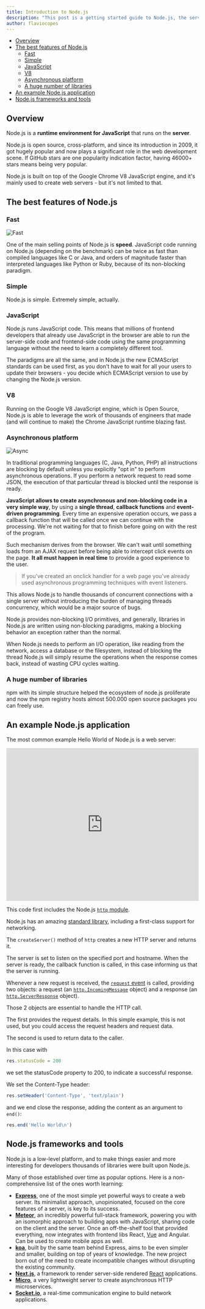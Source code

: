```yaml
---
title: Introduction to Node.js
description: "This post is a getting started guide to Node.js, the server-side JavaScript runtime environment. Node.js is built on top of the Google Chrome V8 JavaScript engine, and it's mainly used to create web servers - but it's not limited to that"
author: flaviocopes
---
```


<!-- TOC -->

- [Overview](#overview)
- [The best features of Node.js](#the-best-features-of-nodejs)
  - [Fast](#fast)
  - [Simple](#simple)
  - [JavaScript](#javascript)
  - [V8](#v8)
  - [Asynchronous platform](#asynchronous-platform)
  - [A huge number of libraries](#a-huge-number-of-libraries)
- [An example Node.js application](#an-example-nodejs-application)
- [Node.js frameworks and tools](#nodejs-frameworks-and-tools)

<!-- /TOC -->

## Overview

Node.js is a **runtime environment for JavaScript** that runs on the **server**.

Node.js is open source, cross-platform, and since its introduction in 2009, it got hugely popular and now plays a significant role in the web development scene. If GitHub stars are one popularity indication factor, having 46000+ stars means being very popular.

Node.js is built on top of the Google Chrome V8 JavaScript engine, and it's mainly used to create web servers - but it's not limited to that.

## The best features of Node.js

### Fast

![Fast](fast.png)

One of the main selling points of Node.js is **speed**. JavaScript code running on Node.js (depending on the benchmark) can be twice as fast than compiled languages like C or Java, and orders of magnitude faster than interpreted languages like Python or Ruby, because of its non-blocking paradigm.

### Simple

Node.js is simple. Extremely simple, actually.

### JavaScript

Node.js runs JavaScript code. This means that millions of frontend developers that already use JavaScript in the browser are able to run the server-side code and frontend-side code using the same programming language without the need to learn a completely different tool.

The paradigms are all the same, and in Node.js the new ECMAScript standards can be used first, as you don't have to wait for all your users to update their browsers - you decide which ECMAScript version to use by changing the Node.js version.

### V8

Running on the Google V8 JavaScript engine, which is Open Source, Node.js is able to leverage the work of thousands of engineers that made (and will continue to make) the Chrome JavaScript runtime blazing fast.

### Asynchronous platform

![Async](async.png)

In traditional programming languages (C, Java, Python, PHP) all instructions are blocking by default unless you explicitly "opt in" to perform asynchronous operations. If you perform a network request to read some JSON, the execution of that particular thread is blocked until the response is ready.

**JavaScript allows to create asynchronous and non-blocking code in a very simple way**, by using a **single thread**, **callback functions** and **event-driven programming**. Every time an expensive operation occurs, we pass a callback function that will be called once we can continue with the processing. We're not waiting for that to finish before going on with the rest of the program.

Such mechanism derives from the browser. We can't wait until something loads from an AJAX request before being able to intercept click events on the page. **It all must happen in real time** to provide a good experience to the user.

> If you've created an onclick handler for a web page you've already used asynchronous programming techniques with event listeners.

This allows Node.js to handle thousands of concurrent connections with a single server without introducing the burden of managing threads concurrency, which would be a major source of bugs.

Node.js provides non-blocking I/O primitives, and generally, libraries in Node.js are written using non-blocking paradigms, making a blocking behavior an exception rather than the normal.

When Node.js needs to perform an I/O operation, like reading from the network, access a database or the filesystem, instead of blocking the thread Node.js will simply resume the operations when the response comes back, instead of wasting CPU cycles waiting.

### A huge number of libraries

npm with its simple structure helped the ecosystem of node.js proliferate and now the npm registry hosts almost 500.000 open source packages you can freely use.

## An example Node.js application

The most common example Hello World of Node.js is a web server:

<iframe
  allow="geolocation; microphone; camera; midi; encrypted-media"
  src="https://glitch.com/embed/#!/embed/nodejs-dev-0001-01?path=server.js&previewSize=30&attributionHidden=true&sidebarCollapsed=true"
  alt="nodejs-dev-0001-01 on Glitch"
  style="height: 400px; width: 100%; border: 0;">
</iframe>

<!--```js
const http = require('http')

const hostname = '127.0.0.1'
const port = 3000

const server = http.createServer((req, res) => {
  res.statusCode = 200
  res.setHeader('Content-Type', 'text/plain')
  res.end('Hello World\n')
})

server.listen(port, hostname, () => {
  console.log(`Server running at http://${hostname}:${port}/`)
})
```

To run this snippet, save it as a `server.js` file and run `node server.js` in your terminal.-->

This code first includes the Node.js [`http` module](https://nodejs.org/api/http.html).

Node.js has an amazing [standard library](https://nodejs.org/api/), including a first-class support for networking.

The `createServer()` method of `http` creates a new HTTP server and returns it.

The server is set to listen on the specified port and hostname. When the server is ready, the callback function is called, in this case informing us that the server is running.

Whenever a new request is received, the [`request` event](https://nodejs.org/api/http.html#http_event_request) is called, providing two objects: a request (an [`http.IncomingMessage`](https://nodejs.org/api/http.html#http_class_http_incomingmessage) object) and a response (an [`http.ServerResponse`](https://nodejs.org/api/http.html#http_class_http_serverresponse) object).

Those 2 objects are essential to handle the HTTP call.

The first provides the request details. In this simple example, this is not used, but you could access the request headers and request data.

The second is used to return data to the caller.

In this case with

```js
res.statusCode = 200
```

we set the statusCode property to 200, to indicate a successful response.

We set the Content-Type header:

```js
res.setHeader('Content-Type', 'text/plain')
```

and we end close the response, adding the content as an argument to `end()`:

```js
res.end('Hello World\n')
```

## Node.js frameworks and tools

Node.js is a low-level platform, and to make things easier and more interesting for developers thousands of libraries were built upon Node.js.

Many of those established over time as popular options. Here is a non-comprehensive list of the ones worth learning:

- [**Express**](https://expressjs.com/), one of the most simple yet powerful ways to create a web server. Its minimalist approach, unopinionated, focused on the core features of a server, is key to its success.
- [**Meteor**](https://meteor.com), an incredibly powerful full-stack framework, powering you with an isomorphic approach to building apps with JavaScript, sharing code on the client and the server. Once an off-the-shelf tool that provided everything, now integrates with frontend libs React, [Vue](https://vuejs.org/) and Angular. Can be used to create mobile apps as well.
- [**koa**](http://koajs.com/), built by the same team behind Express, aims to be even simpler and smaller, building on top of years of knowledge. The new project born out of the need to create incompatible changes without disrupting the existing community.
- [**Next.js**](https://nextjs.org/), a framework to render server-side rendered [React](https://reactjs.org/) applications.
- [**Micro**](https://github.com/zeit/micro), a very lightweight server to create asynchronous HTTP microservices.
- [**Socket.io**](https://socket.io/), a real-time communication engine to build network applications.
